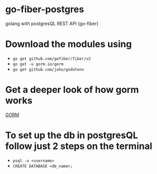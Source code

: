 # go-fiber-postgres
golang with postgresQL REST API (go-fiber) 

# Download the modules using 
* `go get github.com/gofiber/fiber/v2`
* `go get -u gorm.io/gorm`
* `go get github.com/joho/godotenv`

# Get a deeper look of how gorm works

[GORM](https://gorm.io/docs/index.html)

# To set up the db in postgresQL follow just 2 steps on the terminal 
* `psql -u <username>`
* `CREATE DATABASE <db_name>;`
